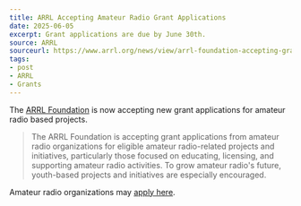 ```yaml
---
title: ARRL Accepting Amateur Radio Grant Applications
date: 2025-06-05
excerpt: Grant applications are due by June 30th.
source: ARRL
sourceurl: https://www.arrl.org/news/view/arrl-foundation-accepting-grant-applications-in-june
tags:
- post
- ARRL
- Grants
---
```

The [ARRL Foundation](https://www.arrl.org/the-arrl-foundation) is now accepting new grant applications for amateur radio based projects.

> The ARRL Foundation is accepting grant applications from amateur radio organizations for eligible amateur radio-related projects and initiatives, particularly those focused on educating, licensing, and supporting amateur radio activities. To grow amateur radio's future, youth-based projects and initiatives are especially encouraged.

Amateur radio organizations may [apply here](http://www.arrl.org/amateur-radio-grants).